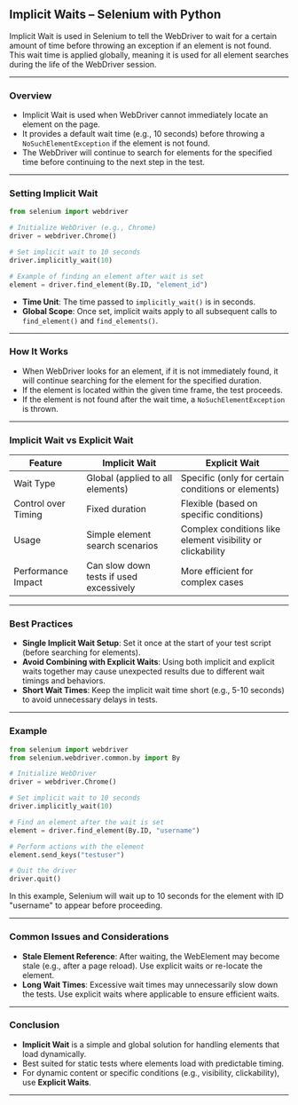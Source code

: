 ## **Implicit Waits – Selenium with Python**

Implicit Wait is used in Selenium to tell the WebDriver to wait for a certain amount of time before throwing an exception if an element is not found. This wait time is applied globally, meaning it is used for all element searches during the life of the WebDriver session.

---

### **Overview**

- Implicit Wait is used when WebDriver cannot immediately locate an element on the page.
- It provides a default wait time (e.g., 10 seconds) before throwing a `NoSuchElementException` if the element is not found.
- The WebDriver will continue to search for elements for the specified time before continuing to the next step in the test.

---

### **Setting Implicit Wait**

```python
from selenium import webdriver

# Initialize WebDriver (e.g., Chrome)
driver = webdriver.Chrome()

# Set implicit wait to 10 seconds
driver.implicitly_wait(10)

# Example of finding an element after wait is set
element = driver.find_element(By.ID, "element_id")
```

- **Time Unit**: The time passed to `implicitly_wait()` is in seconds.
- **Global Scope**: Once set, implicit waits apply to all subsequent calls to `find_element()` and `find_elements()`.

---

### **How It Works**

- When WebDriver looks for an element, if it is not immediately found, it will continue searching for the element for the specified duration.
- If the element is located within the given time frame, the test proceeds.
- If the element is not found after the wait time, a `NoSuchElementException` is thrown.

---

### **Implicit Wait vs Explicit Wait**

| Feature                  | Implicit Wait          | Explicit Wait           |
|--------------------------|------------------------|-------------------------|
| Wait Type                | Global (applied to all elements) | Specific (only for certain conditions or elements) |
| Control over Timing      | Fixed duration          | Flexible (based on specific conditions) |
| Usage                   | Simple element search scenarios | Complex conditions like element visibility or clickability |
| Performance Impact       | Can slow down tests if used excessively | More efficient for complex cases |

---

### **Best Practices**

- **Single Implicit Wait Setup**: Set it once at the start of your test script (before searching for elements).
- **Avoid Combining with Explicit Waits**: Using both implicit and explicit waits together may cause unexpected results due to different wait timings and behaviors.
- **Short Wait Times**: Keep the implicit wait time short (e.g., 5-10 seconds) to avoid unnecessary delays in tests.

---

### **Example**

```python
from selenium import webdriver
from selenium.webdriver.common.by import By

# Initialize WebDriver
driver = webdriver.Chrome()

# Set implicit wait to 10 seconds
driver.implicitly_wait(10)

# Find an element after the wait is set
element = driver.find_element(By.ID, "username")

# Perform actions with the element
element.send_keys("testuser")

# Quit the driver
driver.quit()
```

In this example, Selenium will wait up to 10 seconds for the element with ID "username" to appear before proceeding.

---

### **Common Issues and Considerations**

- **Stale Element Reference**: After waiting, the WebElement may become stale (e.g., after a page reload). Use explicit waits or re-locate the element.
- **Long Wait Times**: Excessive wait times may unnecessarily slow down the tests. Use explicit waits where applicable to ensure efficient waits.

---

### **Conclusion**

- **Implicit Wait** is a simple and global solution for handling elements that load dynamically.
- Best suited for static tests where elements load with predictable timing.
- For dynamic content or specific conditions (e.g., visibility, clickability), use **Explicit Waits**.

---
